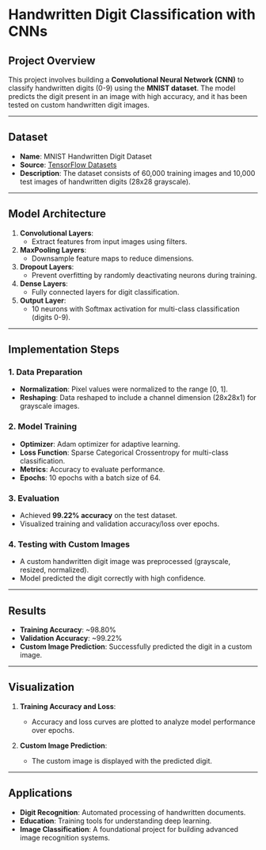 # Handwritten Digit Classification with CNNs

## Project Overview
This project involves building a **Convolutional Neural Network (CNN)** to classify handwritten digits (0-9) using the **MNIST dataset**. The model predicts the digit present in an image with high accuracy, and it has been tested on custom handwritten digit images.

---

## Dataset
- **Name**: MNIST Handwritten Digit Dataset
- **Source**: [TensorFlow Datasets](https://www.tensorflow.org/datasets/catalog/mnist)
- **Description**: The dataset consists of 60,000 training images and 10,000 test images of handwritten digits (28x28 grayscale).

---

## Model Architecture
1. **Convolutional Layers**:
   - Extract features from input images using filters.
2. **MaxPooling Layers**:
   - Downsample feature maps to reduce dimensions.
3. **Dropout Layers**:
   - Prevent overfitting by randomly deactivating neurons during training.
4. **Dense Layers**:
   - Fully connected layers for digit classification.
5. **Output Layer**:
   - 10 neurons with Softmax activation for multi-class classification (digits 0-9).

---

## Implementation Steps

### 1. Data Preparation
- **Normalization**: Pixel values were normalized to the range [0, 1].
- **Reshaping**: Data reshaped to include a channel dimension (28x28x1) for grayscale images.

### 2. Model Training
- **Optimizer**: Adam optimizer for adaptive learning.
- **Loss Function**: Sparse Categorical Crossentropy for multi-class classification.
- **Metrics**: Accuracy to evaluate performance.
- **Epochs**: 10 epochs with a batch size of 64.

### 3. Evaluation
- Achieved **99.22% accuracy** on the test dataset.
- Visualized training and validation accuracy/loss over epochs.

### 4. Testing with Custom Images
- A custom handwritten digit image was preprocessed (grayscale, resized, normalized).
- Model predicted the digit correctly with high confidence.

---

## Results
- **Training Accuracy**: ~98.80%
- **Validation Accuracy**: ~99.22%
- **Custom Image Prediction**: Successfully predicted the digit in a custom image.

---

## Visualization
1. **Training Accuracy and Loss**:
   - Accuracy and loss curves are plotted to analyze model performance over epochs.

2. **Custom Image Prediction**:
   - The custom image is displayed with the predicted digit.

---

## Applications
- **Digit Recognition**: Automated processing of handwritten documents.
- **Education**: Training tools for understanding deep learning.
- **Image Classification**: A foundational project for building advanced image recognition systems.
